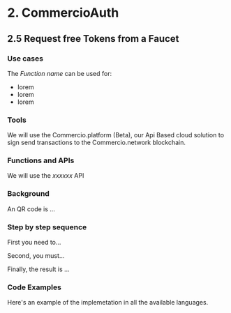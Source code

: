 # 2. CommercioAuth

## 2.5 Request free Tokens from a Faucet

### Use cases

The _Function name_ can be used for:

* lorem
* lorem
* lorem

### Tools

We will use the Commercio.platform (Beta), our Api Based cloud solution to sign send transactions to the Commercio.network blockchain.

### Functions and APIs

We will use the _xxxxxx_ API

###  Background

An QR code is ...

### Step by step sequence

First you need to...

Second, you must...

Finally, the result is ...

### Code Examples

Here's an example of the implemetation in all the available languages.

